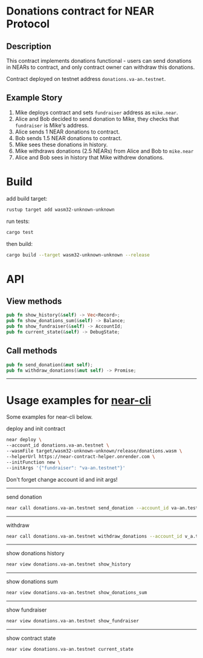 # Donations contract for NEAR Protocol

## Description
This contract implements donations functional - users can send donations in NEARs to contract, and only contract owner can withdraw this donations.

Contract deployed on testnet address `donations.va-an.testnet`.

## Example Story
1. Mike deploys contract and sets `fundraiser` address as `mike.near`.
2. Alice and Bob decided to send donation to Mike, they checks that `fundraiser` is Mike's address.
3. Alice sends 1 NEAR donations to contract.
4. Bob sends 1.5 NEAR donations to contract.
5. Mike sees these donations in history.
6. Mike withdraws donations (2.5 NEARs) from Alice and Bob to `mike.near`
7. Alice and Bob sees in history that Mike withdrew donations.

# Build
add build target:
```bash
rustup target add wasm32-unknown-unknown
```
run tests:
```bash
cargo test
```

then build:
```bash
cargo build --target wasm32-unknown-unknown --release
```

# API
## View methods
```rust
pub fn show_history(&self) -> Vec<Record>;
pub fn show_donations_sum(&self) -> Balance;
pub fn show_fundraiser(&self) -> AccountId;
pub fn current_state(&self) -> DebugState;
```

## Call methods
```rust
pub fn send_donation(&mut self);
pub fn withdraw_donations(&mut self) -> Promise;
```
---

# Usage examples for [near-cli](https://docs.near.org/docs/tools/near-cli)
Some examples for near-cli below.

deploy and init contract

```bash
near deploy \
--account_id donations.va-an.testnet \
--wasmFile target/wasm32-unknown-unknown/release/donations.wasm \
--helperUrl https://near-contract-helper.onrender.com \
--initFunction new \
--initArgs '{"fundraiser": "va-an.testnet"}'
```

Don't forget change account id and init args!

---
send donation

```bash
near call donations.va-an.testnet send_donation --account_id va-an.testnet --amount 7.77
```

---
withdraw

```bash
near call donations.va-an.testnet withdraw_donations --account_id v_a.testnet
```

---
show donations history

```bash
near view donations.va-an.testnet show_history
```

---
show donations sum

```bash
near view donations.va-an.testnet show_donations_sum
```

---
show fundraiser

```bash
near view donations.va-an.testnet show_fundraiser
```
---
show contract state

```bash
near view donations.va-an.testnet current_state
```